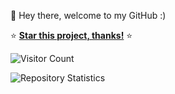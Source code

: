👋 Hey there, welcome to my GitHub :)

⭐️ [**Star this project, thanks!**](https://github.com/ercenterprises/ProofUtils) ⭐️

![Visitor Count](https://profile-counter.glitch.me/ercenterprises/count.svg)

![Repository Statistics](https://mountainousornatescale.ericxxx.repl.co/)
